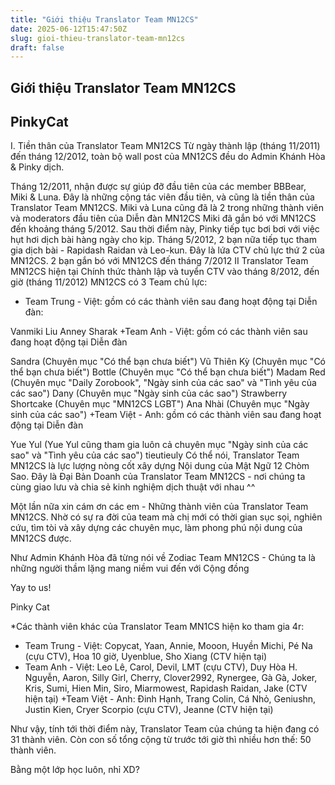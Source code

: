 ```yaml
---
title: "Giới thiệu Translator Team MN12CS"
date: 2025-06-12T15:47:50Z
slug: gioi-thieu-translator-team-mn12cs
draft: false
---
```


## Giới thiệu Translator Team MN12CS

## PinkyCat

​I. Tiền thân của Translator Team MN12CS
Từ ngày thành lập (tháng 11/2011) đến tháng 12/2012, toàn bộ wall post của MN12CS đều do Admin Khánh Hòa & Pinky dịch.

Tháng 12/2011, nhận được sự giúp đỡ đầu tiên của các member BBBear, Miki & Luna. Đây là những cộng tác viên đầu tiên, và cũng là tiền thân của Translator Team MN12CS. Miki và Luna cũng đã là 2 trong những thành viên và moderators đầu tiên của Diễn đàn MN12CS
Miki đã gắn bó với MN12CS đến khoảng tháng 5/2012. Sau thời điểm này, Pinky tiếp tục bơi bơi với việc hụt hơi dịch bài hàng ngày cho kịp.
Tháng 5/2012, 2 bạn nữa tiếp tục tham gia dịch bài - Rapidash Raidan và Leo-kun. Đây là lứa CTV chủ lực thứ 2 của MN12CS. 2 bạn gắn bó với MN12CS đến tháng 7/2012
II Translator Team MN12CS hiện tại
Chính thức thành lập và tuyển CTV vào tháng 8/2012, đến giờ (tháng 11/2012) MN12CS có 3 Team chủ lực:
 
+ Team Trung - Việt: gồm có các thành viên sau đang hoạt động tại Diễn đàn:

Vanmiki
Liu Anney
Sharak
+Team Anh - Việt: gồm có các thành viên sau đang hoạt động tại Diễn đàn

Sandra (Chuyên mục "Có thể bạn chưa biết")
Vũ Thiên Kỳ (Chuyên mục "Có thể bạn chưa biết")
Bottle (Chuyên mục "Có thể bạn chưa biết")
Madam Red (Chuyên mục "Daily Zorobook", "Ngày sinh của các sao" và "Tình yêu của các sao")
Dany (Chuyên mục "Ngày sinh của các sao")
Strawberry Shortcake (Chuyên mục "MN12CS LGBT")
Ana Nhài (Chuyên mục "Ngày sinh của các sao")
+Team Việt - Anh: gồm có các thành viên sau đang hoạt động tại Diễn đàn

Yue Yul (Yue Yul cũng tham gia luôn cả chuyên mục "Ngày sinh của các sao" và "Tình yêu của các sao")
tieutieuly
Có thể nói, Translator Team MN12CS là lực lượng nòng cốt xây dựng Nội dung của Mật Ngữ 12 Chòm Sao. Đây là Đại Bản Doanh của Translator Team MN12CS - nơi chúng ta cùng giao lưu và chia sẻ kinh nghiệm dịch thuật với nhau ^^
 
Một lần nữa xin cám ơn các em - Những thành viên của Translator Team MN12CS. Nhờ có sự ra đời của team mà chị mới có thời gian sục sọi, nghiên cứu, tìm tòi và xây dựng các chuyên mục, làm phong phú nội dung của MN12CS được.
 
Như Admin Khánh Hòa đã từng nói về Zodiac Team MN12CS - Chúng ta là những người thầm lặng mang niềm vui đến với Cộng đồng 
 
Yay to us!
 
Pinky Cat
 
 
*Các thành viên khác của Translator Team MN1CS hiện ko tham gia 4r:
+ Team Trung - Việt: Copycat, Yaan, Annie, Mooon, Huyền Michi, Pé Na (cựu CTV), Hoa 10 giờ, Uyenblue, Sho Xiang (CTV hiện tại)
+ Team Anh - Việt: Leo Lê, Carol, Devil, LMT (cựu CTV), Duy Hòa H. Nguyễn, Aaron, Silly Girl, Cherry, Clover2992, Rynergee, Gà Gà, Joker, Kris, Sumi, Hien Min, Siro, Miarmowest, Rapidash Raidan, Jake (CTV hiện tại)
+Team Việt - Anh: Đinh Hạnh, Trang Colin, Cá Nhỏ, Geniushn, Justin Kien, Cryer Scorpio (cựu CTV), Jeanne (CTV hiện tại)
 
Như vậy, tính tới thời điểm này, Translator Team của chúng ta hiện đang có 31 thành viên. Còn con số tổng cộng từ trước tới giờ thì nhiều hơn thế: 50 thành viên.
 
Bằng một lớp học luôn, nhỉ XD?